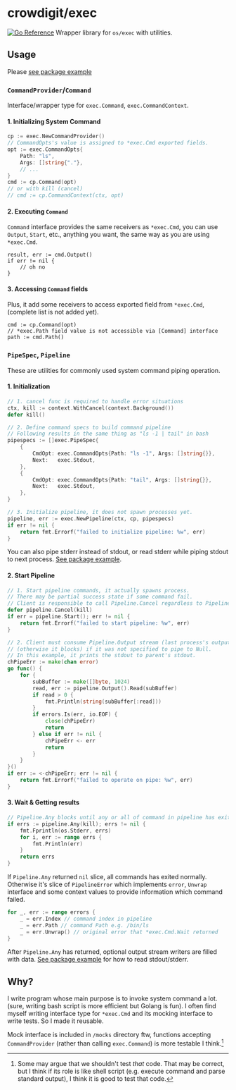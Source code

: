 # crowdigit/exec

[![Go Reference](https://pkg.go.dev/badge/github.com/crowdigit/exec.svg)](https://pkg.go.dev/github.com/crowdigit/exec) Wrapper library for `os/exec` with utilities.

## Usage

Please [see package example](https://pkg.go.dev/github.com/crowdigit/exec#example-package)

### `CommandProvider`/`Command`

Interface/wrapper type for `exec.Command`, `exec.CommandContext`.

#### 1. Initializing System Command

```go
cp := exec.NewCommandProvider()
// CommandOpts's value is assigned to *exec.Cmd exported fields.
opt := exec.CommandOpts{
    Path: "ls",
    Args: []string{"."},
    // ...
}
cmd := cp.Command(opt)
// or with kill (cancel)
// cmd := cp.CommandContext(ctx, opt)
```

#### 2. Executing `Command`

`Command` interface provides the same receivers as `*exec.Cmd`, you can use `Output`, `Start`, etc., anything you want, the same way as you are using `*exec.Cmd`.

```golang
result, err := cmd.Output()
if err != nil {
    // oh no
}
```

#### 3. Accessing `Command` fields

Plus, it add some receivers to access exported field from `*exec.Cmd`, (complete list is not added yet).

```golang
cmd := cp.Command(opt)
// *exec.Path field value is not accessible via [Command] interface
path := cmd.Path()
```

### `PipeSpec`, `Pipeline`

These are utilities for commonly used system command piping operation.

#### 1. Initialization

```go
// 1. cancel func is required to handle error situations
ctx, kill := context.WithCancel(context.Background())
defer kill()

// 2. Define command specs to build command pipeline
// Following results in the same thing as "ls -1 | tail" in bash
pipespecs := []exec.PipeSpec{
    {
        CmdOpt: exec.CommandOpts{Path: "ls -1", Args: []string{}},
        Next:   exec.Stdout,
    },
    {
        CmdOpt: exec.CommandOpts{Path: "tail", Args: []string{}},
        Next:   exec.Stdout,
    },
}

// 3. Initialize pipeline, it does not spawn processes yet.
pipeline, err := exec.NewPipeline(ctx, cp, pipespecs)
if err != nil {
    return fmt.Errorf("failed to initialize pipeline: %w", err)
}
```

 You can also pipe stderr instead of stdout, or read stderr while piping stdout to next process. [See package example](https://pkg.go.dev/github.com/crowdigit/exec#example-package).

#### 2. Start Pipeline

```go
// 1. Start pipeline commands, it actually spawns process.
// There may be partial success state if some command fail.
// Client is responsible to call Pipeline.Cancel regardless to Pipeline.Start result.
defer pipeline.Cancel(kill)
if err = pipeline.Start(); err != nil {
    return fmt.Errorf("failed to start pipeline: %w", err)
}

// 2. Client must consume Pipeline.Output stream (last process's output stream) on separate goroutine,
// (otherwise it blocks) if it was not specified to pipe to Null.
// In this example, it prints the stdout to parent's stdout.
chPipeErr := make(chan error)
go func() {
    for {
        subBuffer := make([]byte, 1024)
        read, err := pipeline.Output().Read(subBuffer)
        if read > 0 {
            fmt.Println(string(subBuffer[:read]))
        }
        if errors.Is(err, io.EOF) {
            close(chPipeErr)
            return
        } else if err != nil {
            chPipeErr <- err
            return
        }
    }
}()
if err := <-chPipeErr; err != nil {
    return fmt.Errorf("failed to operate on pipe: %w", err)
}
```

#### 3. Wait & Getting results

```go
// Pipeline.Any blocks until any or all of command in pipeline has exited.
if errs := pipeline.Any(kill); errs != nil {
    fmt.Fprintln(os.Stderr, errs)
    for i, err := range errs {
        fmt.Println(err)
    }
    return errs
}
```

If `Pipeline.Any` returned `nil` slice, all commands has exited normally. Otherwise it's slice of `PipelineError` which implements `error`, `Unwrap` interface and some context values to provide information which command failed.

```go
for _, err := range errors {
    _ = err.Index // command index in pipeline
    _ = err.Path // command Path e.g. /bin/ls
    _ = err.Unwrap() // original error that *exec.Cmd.Wait returned
}
```

After `Pipeline.Any` has returned, optional output stream writers are filled with data. [See package example](https://pkg.go.dev/github.com/crowdigit/exec#example-package) for how to read stdout/stderr.

## Why?

I write program whose main purpose is to invoke system command a lot. (sure, writing bash script is more efficient but Golang is fun). I often find myself writing interface type for `*exec.Cmd` and its mocking interface to write tests. So I made it reusable.

Mock interface is included in `/mocks` directory ftw, functions accepting `CommandProvider` (rather than calling `exec.Command`) is more testable I think.[^1]

[^1]: Some may argue that we shouldn't test *that* code. That may be correct, but I think if its role is like shell script (e.g. execute command and parse standard output), I think it is good to test that code.